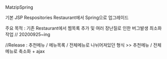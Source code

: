 
MatzipSpring

기본 JSP Respositories Restaurant에서 Spring으로 업그레이드

주요 목적 : 기존 Restaurant에서 찜목록 추가 및 여러 장난질로 인한 버그발생 최소화작업 // 20200925~ing


//Release : 추천메뉴 / 메뉴목록 / 전체메뉴로 나뉘어져있던 형식 >> 추천메뉴 / 전체메뉴로 축소화 + ajax
